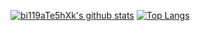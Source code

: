 [![bi119aTe5hXk's github stats](https://github-readme-stats.vercel.app/api?username=bi119aTe5hXk&show_icons=true&theme=default)](https://github.com/anuraghazra/github-readme-stats)
[![Top Langs](https://github-readme-stats.vercel.app/api/top-langs/?username=bi119aTe5hXk&layout=compact)](https://github.com/anuraghazra/github-readme-stats)
